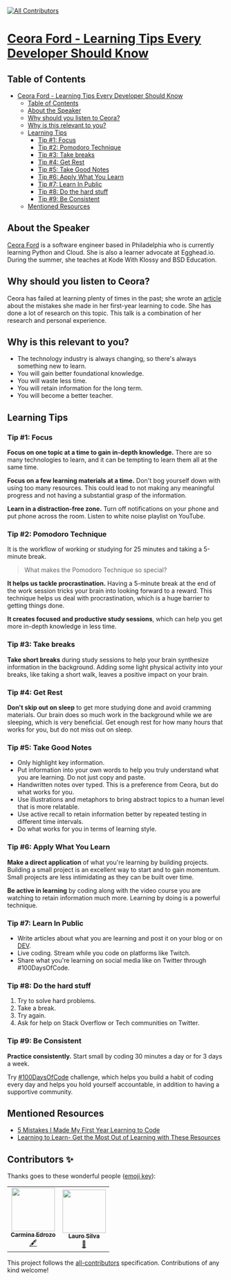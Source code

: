 <!-- ALL-CONTRIBUTORS-BADGE:START - Do not remove or modify this section -->
[![All Contributors](https://img.shields.io/badge/all_contributors-2-orange.svg?style=flat-square)](#contributors-)
<!-- ALL-CONTRIBUTORS-BADGE:END -->

# [Ceora Ford - Learning Tips Every Developer Should Know](https://egghead.io/lessons/egghead-eggheadtalk-learning-tips-every-developer-should-know)

## Table of Contents

- [Ceora Ford - Learning Tips Every Developer Should Know](#ceora-ford---learning-tips-every-developer-should-know)
  - [Table of Contents](#table-of-contents)
  - [About the Speaker](#about-the-speaker)
  - [Why should you listen to Ceora?](#why-should-you-listen-to-ceora)
  - [Why is this relevant to you?](#why-is-this-relevant-to-you)
  - [Learning Tips](#learning-tips)
    - [Tip #1: Focus](#tip-1-focus)
    - [Tip #2: Pomodoro Technique](#tip-2-pomodoro-technique)
    - [Tip #3: Take breaks](#tip-3-take-breaks)
    - [Tip #4: Get Rest](#tip-4-get-rest)
    - [Tip #5: Take Good Notes](#tip-5-take-good-notes)
    - [Tip #6: Apply What You Learn](#tip-6-apply-what-you-learn)
    - [Tip #7: Learn In Public](#tip-7-learn-in-public)
    - [Tip #8: Do the hard stuff](#tip-8-do-the-hard-stuff)
    - [Tip #9: Be Consistent](#tip-9-be-consistent)
  - [Mentioned Resources](#mentioned-resources)

## About the Speaker

[Ceora Ford](https://ceoraford.com/) is a software engineer based in Philadelphia who is currently learning Python and Cloud. She is also a learner advocate at Egghead.io. During the summer, she teaches at Kode With Klossy and BSD Education.

## Why should you listen to Ceora?

Ceora has failed at learning plenty of times in the past; she wrote an [article](https://dev.to/ceeoreo/5-mistakes-i-made-my-first-year-learning-to-code-3cj5) about the mistakes she made in her first-year learning to code. She has done a lot of research on this topic. This talk is a combination of her research and personal experience.

## Why is this relevant to you?

- The technology industry is always changing, so there's always something new to learn.
- You will gain better foundational knowledge.
- You will waste less time.
- You will retain information for the long term.
- You will become a better teacher.

## Learning Tips

### Tip #1: Focus

**Focus on one topic at a time to gain in-depth knowledge.**
There are so many technologies to learn, and it can be tempting to learn them all at the same time.

**Focus on a few learning materials at a time.** Don't bog yourself down with using too many resources. This could lead to not making any meaningful progress and not having a substantial grasp of the information.

**Learn in a distraction-free zone.** Turn off notifications on your phone and put phone across the room. Listen to white noise playlist on YouTube.

### Tip #2: Pomodoro Technique

It is the workflow of working or studying for 25 minutes and taking a 5-minute break.

> What makes the Pomodoro Technique so special?

**It helps us tackle procrastination.** Having a 5-minute break at the end of the work session tricks your brain into looking forward to a reward. This technique helps us deal with procrastination, which is a huge barrier to getting things done.

**It creates focused and productive study sessions**, which can help you get more in-depth knowledge in less time.

### Tip #3: Take breaks

**Take short breaks** during study sessions to help your brain synthesize information in the background. Adding some light physical activity into your breaks, like taking a short walk, leaves a positive impact on your brain.

### Tip #4: Get Rest

**Don't skip out on sleep** to get more studying done and avoid cramming materials. Our brain does so much work in the background while we are sleeping, which is very beneficial. Get enough rest for how many hours that works for you, but do not miss out on sleep.

### Tip #5: Take Good Notes

- Only highlight key information.
- Put information into your own words to help you truly understand what you are learning. Do not just copy and paste.
- Handwritten notes over typed. This is a preference from Ceora, but do what works for you.
- Use illustrations and metaphors to bring abstract topics to a human level that is more relatable.
- Use active recall to retain information better by repeated testing in different time intervals.
- Do what works for you in terms of learning style.

### Tip #6: Apply What You Learn

**Make a direct application** of what you're learning by building projects. Building a small project is an excellent way to start and to gain momentum. Small projects are less intimidating as they can be built over time.

**Be active in learning** by coding along with the video course you are watching to retain information much more. Learning by doing is a powerful technique.

### Tip #7: Learn In Public

- Write articles about what you are learning and post it on your blog or on [DEV](https://dev.to/).
- Live coding. Stream while you code on platforms like Twitch.
- Share what you're learning on social media like on Twitter through #100DaysOfCode.

### Tip #8: Do the hard stuff

1. Try to solve hard problems.
2. Take a break.
3. Try again.
4. Ask for help on Stack Overflow or Tech communities on Twitter.

### Tip #9: Be Consistent

**Practice consistently.** Start small by coding 30 minutes a day or for 3 days a week.

Try [#100DaysOfCode](https://www.100daysofcode.com/) challenge, which helps you build a habit of coding every day and helps you hold yourself accountable, in addition to having a  supportive community.

## Mentioned Resources

- [5 Mistakes I Made My First Year Learning to Code](https://dev.to/ceeoreo/5-mistakes-i-made-my-first-year-learning-to-code-3cj5)
- [Learning to Learn- Get the Most Out of Learning with These Resources](https://dev.to/ceeoreo/learning-to-learn-get-the-most-out-of-learning-with-these-resources-2ocd)

## Contributors ✨

Thanks goes to these wonderful people ([emoji key](https://allcontributors.org/docs/en/emoji-key)):

<!-- ALL-CONTRIBUTORS-LIST:START - Do not remove or modify this section -->
<!-- prettier-ignore-start -->
<!-- markdownlint-disable -->
<table>
  <tr>
    <td align="center"><a href="https://www.carmina.dev/"><img src="https://avatars1.githubusercontent.com/u/39824427?v=4" width="100px;" alt=""/><br /><sub><b>Carmina Edrozo</b></sub></a><br /><a href="#content-carminaedrozo" title="Content">🖋</a></td>
    <td align="center"><a href="https://laurosilva.com"><img src="https://avatars2.githubusercontent.com/u/57044804?v=4" width="100px;" alt=""/><br /><sub><b>Lauro Silva</b></sub></a><br /><a href="https://github.com/eggheadio-projects/egghead-talks-learning-tips-every-developer-should-know/pulls?q=is%3Apr+reviewed-by%3Alaurosilvacom" title="Reviewed Pull Requests">👀</a></td>
  </tr>
</table>

<!-- markdownlint-enable -->
<!-- prettier-ignore-end -->
<!-- ALL-CONTRIBUTORS-LIST:END -->

This project follows the [all-contributors](https://github.com/all-contributors/all-contributors) specification. Contributions of any kind welcome!

